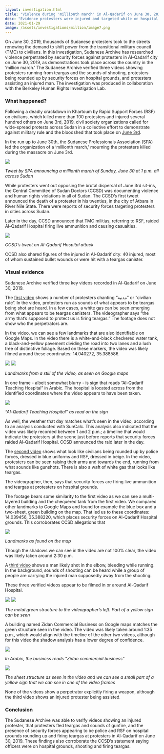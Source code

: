 ```yaml
---
layout: investigation.html
title: "Violence during 'millionth march' in Al-Qadarif on June 30, 2019"
desc: "Evidence protesters were injured and targeted while on hospital grounds"
date: 2021-01-29
image: /assets/investigations/million/image7.png
---
```


On June 30, 2019, thousands of Sudanese protesters took to the streets renewing the demand to shift power from the transitional military council (TMC) to civilians. In this investigation, Sudanese Archive has researched violence perpetrated by security forces against protesters in Al-Qadarif city on June 30, 2019, as demonstrations took place across the country in the ‘million march.’ The Sudanese Archive verified three videos showing protesters running from teargas and the sounds of shooting, protesters being rounded up by security forces on hospital grounds, and protesters assisting an injured man. The investigation was produced in collaboration with the Berkeley Human Rights Investigation Lab.

### What happened?

Following a deadly crackdown in Khartoum by Rapid Support Forces (RSF) on civilians, which killed more than 100 protesters and injured several hundred others on June 3rd, 2019, civil society organizations called for wide-spread protests across Sudan in a collective effort to demonstrate against military rule and the bloodshed that took place on [June 3rd](https://sudanesearchive.org/en/investigations/june3-overview.html).

In the run up to June 30th, the Sudanese Professionals Association (SPA) led the organization of a ‘millionth march,’ mourning the protesters killed during the massacre on June 3rd.

![](/assets/investigations/million/image3.png)

*Tweet by SPA announcing a millionth march of Sunday, June 30 at 1 p.m. all across Sudan*

While protesters went out opposing the brutal dispersal of June 3rd sit-ins, the Central Committee of Sudan Doctors (CCSD) was documenting violence and human rights violations in all of Sudan. The CCSD’s first tweet announced the death of a protester in his twenties, in the city of Atbara in River Nile State. There were reports of security forces targeting protesters in cities across Sudan.

Later in the day, CCSD announced that TMC militias, referring to RSF, raided Al-Qadarif Hospital firing live ammunition and causing casualties.

![](/assets/investigations/million/image6.png)

*CCSD’s tweet on Al-Qadarif Hospital attack*

CCSD also shared figures of the injured in Al-Qadarif city: 40 injured, most of whom sustained bullet wounds or were hit with a teargas canister.

### Visual evidence

Sudanese Archive verified three key videos recorded in Al-Qadarif on June 30, 2019.

The [first video](https://www.facebook.com/Legan.mogawm55/videos/449749485857900) shows a number of protesters chanting “مدنية” or “civilian rule”. In the video, protesters run as sounds of what appears to be teargas being shot are heard. In a few cases, a white gas can be seen emerging from what appears to be teargas canisters. The videographer says “the army that’s supposed to protect us is firing teargas.” The footage does not show who the perpetrators are.

In the video, we can see a few landmarks that are also identifiable on Google Maps. In the video there is a white-and-black checkered water tank, a black-and-yellow pavement dividing the road into two lanes and a lush tree of distinctive foliage. Based on these markers, the video was likely filmed around these coordinates: 14.040272, 35.388586.

![](/assets/investigations/million/image5.png)
![](/assets/investigations/million/image10.png)

*Landmarks from a still of the video, as seen on Google maps*

In one frame - albeit somewhat blurry - is sign that reads “Al-Qadarif Teaching Hospital” in Arabic. The hospital is located across from the identified coordinates where the video appears to have been taken.

![](/assets/investigations/million/image7.png)

*“Al-Qadarif Teaching Hospital” as read on the sign*

As well, the weather that day matches what’s seen in the video, according to an analysis conducted with SunCalc. This analysis also indicated that the video was likely recorded between 1 and 2 p.m.; a timeline that would indicate the protesters at the scene just before reports that security forces raided Al-Qadarif Hospital. CCSD announced the raid later in the day.

The [second video](https://www.facebook.com/100005042523030/videos/1391924187652319/?_rdc=1&_rdr) shows what look like civilians being rounded up by police forces, dressed in blue uniforms and RSF, dressed in beige. In the video, protesters can be seen raising their arms and towards the end, running from what sounds like gunshots. There is also a waft of white gas that looks like teargas.

The videographer, then, says that security forces are firing live ammunition and teargas at protesters on hospital grounds.

The footage bears some similarity to the first video as we can see a multi-layered building and the chequered tank from the first video. We compared other landmarks to Google Maps and found for example the blue box and a two-sheet, green building on the map. That led us to these coordinates: 14.039456, 35.388220, which places security forces on Al-Qadarif Hospital grounds. This corroborates CCSD allegations that

![](/assets/investigations/million/image1.png)

*Landmarks as found on the map*

Though the shadows we can see in the video are not 100% clear, the video was likely taken around 2:30 p.m.

A [third video](https://www.facebook.com/watch/?v=890985224582510) shows a man likely shot in the elbow, bleeding while running. In the background, sounds of shooting can be heard while a group of people are carrying the injured man supposedly away from the shooting.

These three verified videos appear to be filmed in or around Al-Qadarif Hospital.

![](/assets/investigations/million/image8.png)
![](/assets/investigations/million/image9.png)

*The metal green structure to the videographer’s left. Part of a yellow sign can be seen*

A building named Zidan Commercial Business on Google maps matches the green structure seen in the video. The video was likely taken around 1:35 p.m., which would align with the timeline of the other two videos, although for this video the shadow analysis has a lower degree of confidence.

![](/assets/investigations/million/image4.png)

*In Arabic, the business reads “Zidan commercial business”*

![](/assets/investigations/million/image2.png)

*The sheet structure as seen in the video and we can see a small part of a yellow sign that we can see in one of the video frames*

None of the videos show a perpetrator explicitly firing a weapon, although the third video shows an injured protester being assisted.

### Conclusion

The Sudanese Archive was able to verify videos showing an injured protester, that protesters fled teargas and sounds of gunfire, and the presence of security forces appearing to be police and RSF on hospital grounds rounding up and firing teargas at protesters in Al-Qadarif on June 30, 2019. These findings also corroborate the CCSD’s statement saying officers were on hospital grounds, shooting and firing teargas.
